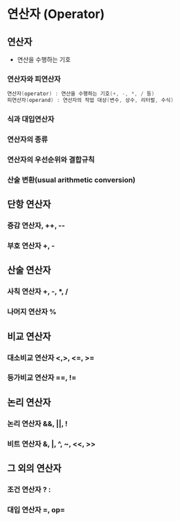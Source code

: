 # 연산자 (Operator)

## 연산자

- 연산을 수행하는 기호

### 연산자와 피연산자

```java
연산자(operator) : 연산을 수행하는 기호(+, -, *, / 등)
피연산자(operand) : 연산자의 작업 대상(변수, 상수, 리터럴, 수식)
```

### 식과 대입연산자

### 연산자의 종류

### 연산자의 우선순위와 결합규칙

### 산술 변환(usual arithmetic conversion)

## 단항 연산자

### 증감 연산자, ++, --

### 부호 연산자 +, -

## 산술 연산자

### 사칙 연산자 +, -, \*, /

### 나머지 연산자 %

## 비교 연산자

### 대소비교 연산자 <,>, <=, >=

### 등가비교 연산자 ==, !=

## 논리 연산자

### 논리 연산자 &&, ||, !

### 비트 연산자 &, |, ^, ~, <<, >>

## 그 외의 연산자

### 조건 연산자 ? :

### 대입 연산자 =, op=
